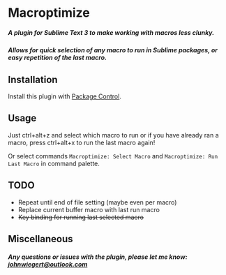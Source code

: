 Macroptimize
=============

##### A plugin for Sublime Text 3 to make working with macros less clunky.

##### Allows for quick selection of any macro to run in Sublime packages, or easy repetition of the last macro.

## Installation

Install this plugin with [Package Control](https://packagecontrol.io/packages/Macroptimize).

## Usage

Just ctrl+alt+z and select which macro to run or if you have already ran a macro, press ctrl+alt+x to run the last macro again!

Or select commands `Macroptimize: Select Macro` and `Macroptimize: Run Last Macro` in command palette.

## TODO

- Repeat until end of file setting (maybe even per macro)
- Replace current buffer macro with last run macro
- ~~Key binding for running last selected macro~~

## Miscellaneous

##### Any questions or issues with the plugin, please let me know: johnwiegert@outlook.com